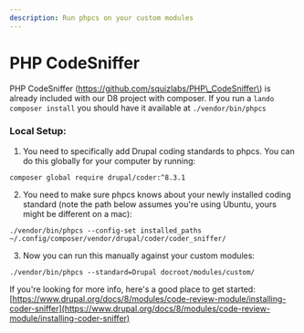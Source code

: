 ```yaml
---
description: Run phpcs on your custom modules
---
```


# PHP CodeSniffer

PHP CodeSniffer \(https://github.com/squizlabs/PHP\_CodeSniffer\) is already included with our D8 project with composer. If you run a `lando composer install` you should have it available at `./vendor/bin/phpcs`

### Local Setup:

1. You need to specifically add Drupal coding standards to phpcs. You can do this globally for your computer by running:

```text
composer global require drupal/coder:^8.3.1
```

2. You need to make sure phpcs knows about your newly installed coding standard \(note the path below assumes you're using Ubuntu, yours might be different on a mac\):

```text
./vendor/bin/phpcs --config-set installed_paths ~/.config/composer/vendor/drupal/coder/coder_sniffer/
```

3. Now you can run this manually against your custom modules:

```text
./vendor/bin/phpcs --standard=Drupal docroot/modules/custom/
```

If you're looking for more info, here's a good place to get started: [https://www.drupal.org/docs/8/modules/code-review-module/installing-coder-sniffer](https://www.drupal.org/docs/8/modules/code-review-module/installing-coder-sniffer)

